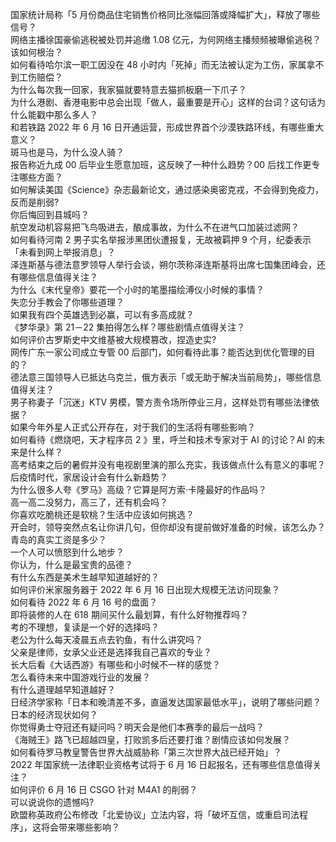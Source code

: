 国家统计局称「5 月份商品住宅销售价格同比涨幅回落或降幅扩大」，释放了哪些信号？  
网络主播徐国豪偷逃税被处罚并追缴 1.08 亿元，为何网络主播频频被曝偷逃税？该如何根治？  
如何看待哈尔滨一职工因没在 48 小时内「死掉」而无法被认定为工伤，家属拿不到工伤赔偿？  
为什么每次我一回家，我家猫就要特意去猫抓板磨一下爪子？  
为什么港剧、香港电影中总会出现「做人，最重要是开心」这样的台词？这句话为什么能戳中那么多人？  
和若铁路 2022 年 6 月 16 日开通运营，形成世界首个沙漠铁路环线，有哪些重大意义？  
斑马也是马，为什么没人骑？  
报告称近九成 00 后毕业生愿意加班，这反映了一种什么趋势？00 后找工作更专注哪些方面？  
如何解读美国《Science》杂志最新论文，通过感染奥密克戎，不会得到免疫力，反而是削弱?  
你后悔回到县城吗？  
航空发动机容易把飞鸟吸进去，酿成事故，为什么不在进气口加装过滤网？  
如何看待河南 2 男子实名举报涉黑团伙遭报复，无故被羁押 9 个月，纪委表示「未看到网上举报消息」？  
泽连斯基与德法意罗领导人举行会谈，朔尔茨称泽连斯基将出席七国集团峰会，还有哪些信息值得关注？  
为什么《末代皇帝》要花一个小时的笔墨描绘溥仪小时候的事情？  
失恋分手教会了你哪些道理？  
如果我有四个英雄选到必赢，可以有多高成就？  
《梦华录》第 21－22 集拍得怎么样？哪些剧情点值得关注？  
如何评价古罗斯史中文维基被大规模篡改，捏造史实?  
网传广东一家公司成立专管 00 后部门，如何看待此事？能否达到优化管理的目的？  
德法意三国领导人已抵达乌克兰，俄方表示「或无助于解决当前局势」，哪些信息值得关注？  
男子称妻子「沉迷」KTV 男模，警方责令场所停业三月，这样处罚有哪些法律依据？  
如果今年外星人正式公开存在，对于我们的生活将有哪些影响？  
如何看待《燃烧吧，天才程序员 2 》里，呼兰和技术专家对于 AI 的讨论？AI 的未来是什么样？  
高考结束之后的暑假并没有电视剧里演的那么充实，我该做点什么有意义的事呢？  
后疫情时代，家居设计会有什么新趋势？  
为什么很多人夸《罗马》高级？它算是阿方索·卡隆最好的作品吗？  
高一高二没努力，高三了，还有机会吗？  
你喜欢吃脆桃还是软桃？生活中应该如何挑选？  
开会时，领导突然点名让你讲几句，但你却没有提前做好准备的时候，该怎么办？  
青岛的真实工资是多少？  
一个人可以愤怒到什么地步？  
你认为，什么是最宝贵的品德？  
有什么东西是美术生越早知道越好的？  
如何评价米家服务器于 2022 年 6 月 16 日出现大规模无法访问现象？  
如何看待 2022 年 6 月 16 号的盘面？  
即将装修的人在 618 期间买什么最划算，有什么好物推荐吗？  
考的不理想，复读是一个好的选择吗？  
老公为什么每天凌晨五点去钓鱼，有什么讲究吗？  
父亲是律师，女承父业还是选择我自己喜欢的专业？  
长大后看《大话西游》有哪些和小时候不一样的感觉？  
怎么看待未来中国游戏行业的发展？  
有什么道理越早知道越好？  
日经济学家称「日本和晚清差不多，直逼发达国家最低水平」，说明了哪些问题？日本的经济现状如何？  
你觉得勇士夺冠还有疑问吗？明天会是他们本赛季的最后一战吗？  
《海贼王》路飞已超越四皇，打败凯多后还要打谁？剧情应该如何发展？  
如何看待罗马教皇警告世界大战威胁称「第三次世界大战已经开始」？  
2022 年国家统一法律职业资格考试将于 6 月 16 日起报名，还有哪些信息值得关注？  
如何评价 6 月 16 日 CSGO 针对 M4A1 的削弱？  
可以说说你的遗憾吗?  
欧盟称英政府公布修改「北爱协议」立法内容，将「破坏互信，或重启司法程序」，这将会带来哪些影响？  
